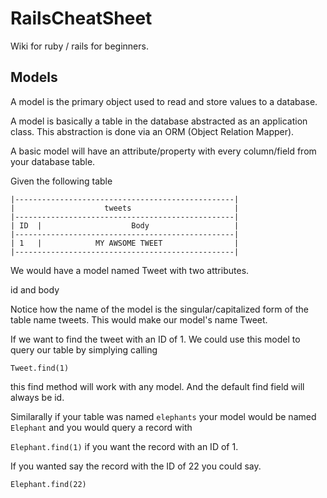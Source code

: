 RailsCheatSheet
===============

Wiki for ruby / rails for beginners.



Models
------

A model is the primary object used to read and store values to a database.

A model is basically a table in the database abstracted as an application class. This abstraction is done via an ORM (Object Relation Mapper).

A basic model will have an attribute/property with every column/field from your database table.

Given the following table

    |-------------------------------------------------|
    |                    tweets                       |
    |-------------------------------------------------|
    | ID  |                    Body                   |
    |-------------------------------------------------|
    | 1   |            MY AWSOME TWEET                |
    |-------------------------------------------------|



We would have a model named Tweet with two attributes.

id and body

Notice how the name of the model is the singular/capitalized form of the table name tweets. This would make our model's name Tweet.

If we want to find the tweet with an ID of 1. We could use this model to query our table by simplying calling

`Tweet.find(1)`

this find method will work with any model. And the default find field will always be id.

Similarally if your table was named `elephants` your model would be named `Elephant` and you would query a record with

`Elephant.find(1)` if you want the record with an ID of 1.

If you wanted say the record with the ID of 22 you could say.

`Elephant.find(22)`



